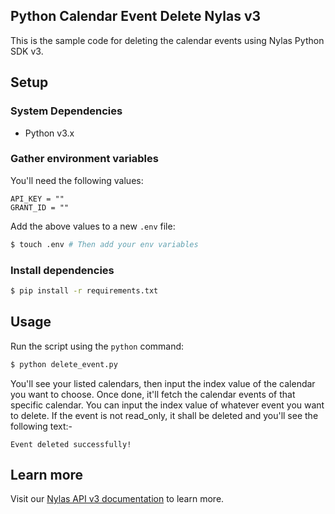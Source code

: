 ## Python Calendar Event Delete Nylas v3
This is the sample code for deleting the calendar events using Nylas Python SDK v3.

## Setup

### System Dependencies
- Python v3.x

### Gather environment variables

You'll need the following values:

```text
API_KEY = ""
GRANT_ID = ""
```

Add the above values to a new `.env` file:

```bash
$ touch .env # Then add your env variables
```

### Install dependencies

```bash
$ pip install -r requirements.txt
```

## Usage

Run the script using the `python` command:

```bash
$ python delete_event.py
```

You'll see your listed calendars, then input the index value of the calendar you want to choose. Once done, it'll fetch the calendar events of that specific calendar. You can input the index value of whatever event you want to delete. If the event is not read_only, it shall be deleted and you'll see the following text:-

```text
Event deleted successfully!
```

## Learn more

Visit our [Nylas API v3 documentation](https://developer.nylas.com/docs/v3-beta/) to learn more.
